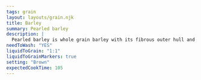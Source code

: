 ```yaml
---
tags: grain
layout: layouts/grain.njk
title: Barley
summary: Pearled barley
description: |
  Pearled barley is whole grain barley with its fibrous outer hull and bran layer removed.
needToWash: "YES"
liquidToGrain: "1:1"
liquidToGrainMarkers: true
setting: "Brown"
expectedCookTime: 105
---
```

